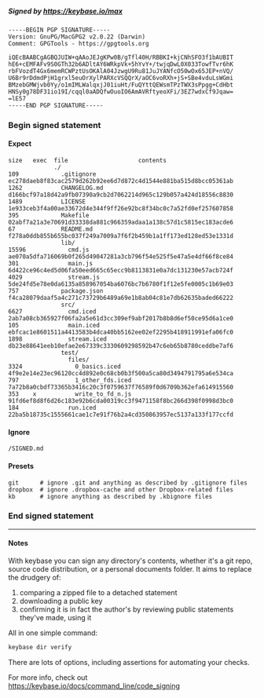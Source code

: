 ##### Signed by https://keybase.io/max
```
-----BEGIN PGP SIGNATURE-----
Version: GnuPG/MacGPG2 v2.0.22 (Darwin)
Comment: GPGTools - https://gpgtools.org

iQEcBAABCgAGBQJUIW+qAAoJEJgKPw0B/gTfl40H/RBBKI+kjCNhSFO3f1bAUBIT
hE6+cEMFAFv9S0GTh32b6ADltAY6WRkpVk+5hYvY+/twjqDwL0X033TowfTvr6hK
rbFVozdT4Gx6memRCWPztUsOKAlA04JzwgU9Ru81JuJYANfcO50wOx65JEP+nVQ/
U6Br9rDdmdPjH1grxl5euOrXylPARXcVSQQrX/aOC6voRXh+jS+SBe4vduLsWGmi
BMzebGMWjvb0Yy/o1mIMLWalqxjJ01iuHt/FuQYttQEWsmTPzTWX3sPpgg+CdHbt
HNSy0g78DF31io19I/cqql0aADQfwOuoIO6AmAVRftyeoXFi/3EZ7wdxCf9Jqaw=
=lE57
-----END PGP SIGNATURE-----

```

<!-- END SIGNATURES -->

### Begin signed statement 

#### Expect

```
size   exec  file                    contents                                                        
             ./                                                                                      
109            .gitignore            ec278daeb8f83cac2579d262b92ee6d7d872c4d1544e881ba515d8bcc05361ab
1262           CHANGELOG.md          d166bcf97a18d42a9fb07390a9cb2d7062214d965c129b057a424d18556c8830
1489           LICENSE               1e933ceb3f4a00ae33672d4e344f9ff26e92bc8f34bc0c7a52fd0ef257607858
395            Makefile              02abf7a21a3e70691d33338da881c966359adaa1a138c57d1c5815ec183acde6
67             README.md             f278a0ddb855b655bc037f249a7009a7f6f2b459b1a1ff173ed128ed53e1331d
               lib/                                                                                  
15596            cmd.js              ae070a5dfa716069b0f265d49047281a3cb796f54e525f5e47a5e4df66f8ce84
301              main.js             6d422ce96c4ed5d06fa50eed665c65ecc9b8113831e0a7dc131230e57acb724f
4029             stream.js           5de24fd5e78e0da6135a858967054ba6076bc7b6780f1f12e5fe0005c1b69e03
757            package.json          f4ca28079daaf5a4c271c73729b6489a69e1b8ab04c81e7db62635baded66222
               src/                                                                                  
6627             cmd.iced            2ab7a08cb365927f06fa2a5e61d3cc309ef9abf2017b8b8d6ef50ce95d6a1ce0
105              main.iced           ebfcac1e8601511a4413583b4dca40bb5162ee02ef2295b418911991efa06fc0
1898             stream.iced         db23e88641eeb10efae2e67339c3330609298592b47c6eb65b8780ceddbe7af6
               test/                                                                                 
                 files/                                                                              
3324               0_basics.iced     4f9e2e14e23ec96120cc4d892e0c68cb0b3f500a5ca80d3494791795a6e534ca
797                1_other_fds.iced  7a72b8a0cbdf73365b3416c20c3f0759637f76589f0d6709b362efa614915560
353    x           write_to_fd_n.js  91fd6ef8d8f6d26c183e92b6cda00319cc3f9471158f8bc266d398f0998d3bc0
184              run.iced            22ba5b18735c1555661cae1c7e91f76b2a4cd350863957ec5137a133f177ccfd
```

#### Ignore

```
/SIGNED.md
```

#### Presets

```
git      # ignore .git and anything as described by .gitignore files
dropbox  # ignore .dropbox-cache and other Dropbox-related files    
kb       # ignore anything as described by .kbignore files          
```

<!-- summarize version = 0.0.9 -->

### End signed statement

<hr>

#### Notes

With keybase you can sign any directory's contents, whether it's a git repo,
source code distribution, or a personal documents folder. It aims to replace the drudgery of:

  1. comparing a zipped file to a detached statement
  2. downloading a public key
  3. confirming it is in fact the author's by reviewing public statements they've made, using it

All in one simple command:

```bash
keybase dir verify
```

There are lots of options, including assertions for automating your checks.

For more info, check out https://keybase.io/docs/command_line/code_signing